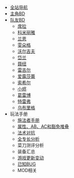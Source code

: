 * [全站导航](guide)
* [主角BD](Wotr/Wotr-BD-Ldr/)
* [队友BD](Wotr/Wotr-BD-Tm8/)
  * [席拉](Wotr/Wotr-BD-Tm8/Seelah)
  * [科米丽雅](/Wotr/Wotr-BD-Tm8/Camellia)
  * [兰恩](/Wotr/Wotr-BD-Tm8/Lann)
  * [雯朵格](/Wotr/Wotr-BD-Tm8/Wenduag)
  * [沃尔吉夫](/Wotr/Wotr-BD-Tm8/Woljif)
  * [岱兰](/Wotr/Wotr-BD-Tm8/Daeran)
  * [聂纽](/Wotr/Wotr-BD-Tm8/Nenio)
  * [雷吉尔](/Wotr/Wotr-BD-Tm8/Regill)
  * [爱露莎蕾](/Wotr/Wotr-BD-Tm8/Arueshalae)
  * [索希尔](/Wotr/Wotr-BD-Tm8/Sosiel)
  * [小烬](/Wotr/Wotr-BD-Tm8/Ember)
  * [葛雷博](/Wotr/Wotr-BD-Tm8/Greybor)
  * [特雷弗](/Wotr/Wotr-BD-Tm8/Trever)
  * [乌布里格](/Wotr/Wotr-BD-Tm8/Ulbrig)
* 玩法手册
  * [施法者手册](/Wotr/Wotr-Analysis-Spell/)
  * [属性、AB、AC和豁免堆叠](/Wotr/Wotr-Buff/Wotr-Buff)
  * [法术对抗](/Wotr/Wotr-Buff/Wotr-Anti-Spell)
  * [全专长分析](/Wotr/Wotr-Analysis-Feature/)
  * 菜刀测评分析
  * 装备汇总
  * [游戏更新变动](/Wotr/Wotr-Bug-Statistics)
  * [已知BUG](/Wotr/Wotr-Bug-Statistics)
  * MOD相关

